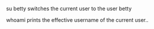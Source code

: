 su betty
switches the current user to the user betty

whoami
prints the effective username of the current user..
